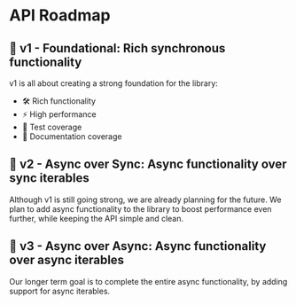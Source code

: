 # API Roadmap

## 💪 v1 - Foundational: Rich synchronous functionality

v1 is all about creating a strong foundation for the library:

* 🛠️ Rich functionality
* ⚡️ High performance
* 💯 Test coverage
* 💯 Documentation coverage

## 🔀 v2 - Async over Sync: Async functionality over sync iterables

Although v1 is still going strong, we are already planning for the future.
We plan to add async functionality to the library to boost performance even further, while
keeping the API simple and clean.

## 🚀 v3 - Async over Async: Async functionality over async iterables

Our longer term goal is to complete the entire async functionality, 
by adding support for async iterables.
